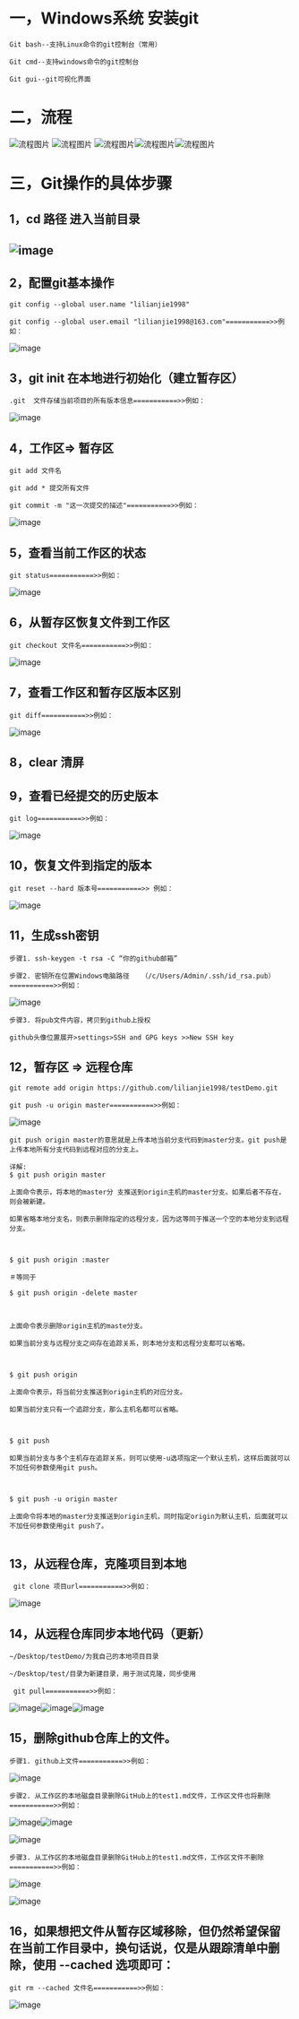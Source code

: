 # 一，Windows系统 安装git

 

```
Git bash--支持Linux命令的git控制台（常用）

Git cmd--支持windows命令的git控制台

Git gui--git可视化界面
```

 

#  二，流程



![流程图片](./images/1.png) ![流程图片](./images/4.png) ![流程图片](./images/2.png)![流程图片](./images/4.png)![流程图片](./images/3.png)



# 三，Git操作的具体步骤

## 1，cd 路径  进入当前目录



## ![image](./images/5.png)



## 2，配置git基本操作

```
git config --global user.name "lilianjie1998"

git config --global user.email "lilianjie1998@163.com"===========>>例如：
```

![image](./images/6.png)



## 3，git init  在本地进行初始化（建立暂存区）

```
.git  文件存储当前项目的所有版本信息===========>>例如：
```

![image](./images/7.png)



## 4，工作区=> 暂存区

```
git add 文件名

git add * 提交所有文件

git commit -m "这一次提交的描述"===========>>例如：
```

![image](./images/8.png)



## 5，查看当前工作区的状态

```
git status===========>>例如：
```

![image](./images/9.png)



## 6，从暂存区恢复文件到工作区



```
git checkout 文件名===========>>例如：
```

![image](./images/10.png)



## 7，查看工作区和暂存区版本区别

```
git diff===========>>例如：
```

![image](./images/11.png)

 

## 8，clear 清屏





## 9，查看已经提交的历史版本

```
git log===========>>例如：
```

![image](./images/12.png)

 

## 10，恢复文件到指定的版本

```
git reset --hard 版本号===========>> 例如：
```

![image](./images/13.png)



## 11，生成ssh密钥

```
步骤1. ssh-keygen -t rsa -C “你的github邮箱”

步骤2. 密钥所在位置Windows电脑路径   （/c/Users/Admin/.ssh/id_rsa.pub）===========>>例如：
```

![image](./images/14.png)

```
步骤3. 将pub文件内容，拷贝到github上授权

github头像位置展开>settings>SSH and GPG keys >>New SSH key
```



## 12，暂存区 => 远程仓库

```
git remote add origin https://github.com/lilianjie1998/testDemo.git

git push -u origin master===========>>例如：
```

![image](./images/15.png)

```
git push origin master的意思就是上传本地当前分支代码到master分支。git push是上传本地所有分支代码到远程对应的分支上。
```



```
详解:
$ git push origin master

上面命令表示，将本地的master分 支推送到origin主机的master分支。如果后者不存在，则会被新建。

如果省略本地分支名，则表示删除指定的远程分支，因为这等同于推送一个空的本地分支到远程分支。



$ git push origin :master

＃等同于

$ git push origin -delete master



上面命令表示删除origin主机的maste分支。

如果当前分支与远程分支之间存在追踪关系，则本地分支和远程分支都可以省略。



$ git push origin

上面命令表示，将当前分支推送到origin主机的对应分支。

如果当前分支只有一个追踪分支，那么主机名都可以省略。



$ git push

如果当前分支与多个主机存在追踪关系，则可以使用-u选项指定一个默认主机，这样后面就可以不加任何参数使用git push。



$ git push -u origin master

上面命令将本地的master分支推送到origin主机，同时指定origin为默认主机，后面就可以不加任何参数使用git push了。


```



## 13，从远程仓库，克隆项目到本地

```
 git clone 项目url===========>>例如：
```

![image](./images/16.png)



## 14，从远程仓库同步本地代码（更新）

```
~/Desktop/testDemo/为我自己的本地项目目录

~/Desktop/test/目录为新建目录，用于测试克隆，同步使用

 git pull===========>>例如：
```

![image](./images/17.png)![image](./images/18.png)![image](./images/19.png)



## 15，删除github仓库上的文件。

```
步骤1. github上文件===========>>例如：
```

![image](./images/20.png)

```
步骤2. 从工作区的本地磁盘目录删除GitHub上的test1.md文件，工作区文件也将删除===========>>例如：
```

![image](./images/21.png)![image](./images/22.png)

![image](./images/23.png)

```
步骤3. 从工作区的本地磁盘目录删除GitHub上的test1.md文件，工作区文件不删除===========>>例如：
```

![image](./images/25.png)

![image](./images/26.png)

## 16，如果想把文件从暂存区域移除，但仍然希望保留在当前工作目录中，换句话说，仅是从跟踪清单中删除，使用 **--cached** 选项即可：

```
git rm --cached 文件名===========>>例如：
```

![image](./images/24.png)
